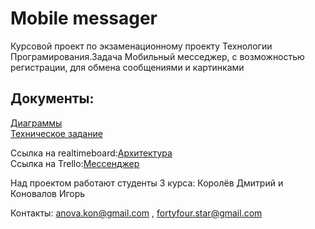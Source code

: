 # Mobile messager

Курсовой проект по экзаменационному проекту Технологии Програмирования.Задача Мобильный месседжер, с возможностью регистрации, для обмена сообщениями и картинками
<br>
## Документы:
[Диаграммы](./Diagramms)
<br>
[Техническое задание](./Documents)

Ссылка на realtimeboard:[Архитектура](https://realtimeboard.com/app/board/o9J_kxmfqJQ=/) 
<br />
Ссылка на Trello:[Мессенджер](https://trello.com/b/nq5S7mgn/мессенджер)
 

Над проектом работают студенты 3 курса: Королёв Дмитрий и Коновалов Игорь 

Контакты: anova.kon@gmail.com , fortyfour.star@gmail.com
